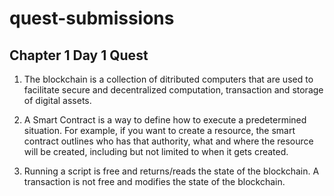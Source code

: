 # quest-submissions

## Chapter 1 Day 1 Quest
1. The blockchain is a collection of ditributed computers that are used to facilitate secure and decentralized computation, transaction and storage of digital assets.


2. A Smart Contract is a way to define how to execute a predetermined situation. For example, if you want to create a resource, the smart contract outlines who has that authority, what and where the resource will be created, including but not limited to when it gets created.

3. Running a script is free and returns/reads the state of the blockchain. A transaction is not free and modifies the state of the blockchain.
